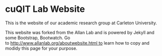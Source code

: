 # cuQIT Lab Website

This is the website of our academic research group at Carleton University.

This website was forked from the Allan Lab and is powered by Jekyll and some Bootstrap, Bootwatch.
Go to http://www.allanlab.org/aboutwebsite.html to learn how to copy and modidy this page for your purpose.



